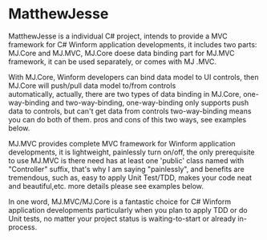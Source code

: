# MatthewJesse
MatthewJesse is a individual C# project, intends to provide a MVC framework for C# Winform application developments, it includes 
two parts: MJ.Core and MJ.MVC, MJ.Core doese data binding part for MJ.MVC framework, it can be used separately, or comes with MJ
.MVC.

With MJ.Core, Winform developers can bind data model to UI controls, then MJ.Core will push/pull data model to/from controls   
automatically, actually, there are two types of data binding in MJ.Core, one-way-binding and two-way-binding, one-way-binding only
supports push data to controls, but can't get data from controls  two-way-binding means you can do both of them. pros and cons of
this two ways, see examples below.

MJ.MVC provides complete MVC framework for Winform application developments, it is lightweight, painlessly turn on/off, the only
prerequisite to use MJ.MVC is there need has at least one 'public' class named with "Controller" suffix, that's why I am saying
"painlessly", and benefits are tremendous, such as, easy to apply Unit Test/TDD, makes your code neat and beautiful,etc. more 
details please see examples below.

In one word, MJ.MVC/MJ.Core is a fantastic choice for C# Winform application developments particularly when you plan to apply TDD
or do Unit tests, no matter your project status is waiting-to-start or already in-process.
